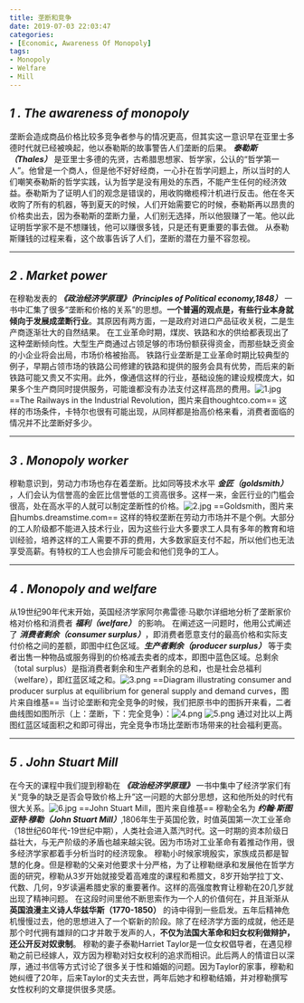 ```yaml
---
title: 垄断和竞争
date: 2019-07-03 22:03:47
categories:
- [Economic, Awareness Of Monopoly]
tags:
- Monopoly
- Welfare
- Mill
---
```

## **_1 . The awareness of monopoly_**
垄断会造成商品价格比较多竞争者参与的情况更高，但其实这一意识早在亚里士多德时代就已经被唤起，他以泰勒斯的故事警告人们垄断的后果。
**_泰勒斯（Thales）_** 是亚里士多德的先贤，古希腊思想家、哲学家，公认的“哲学第一人”。他曾是一个商人，但是他不好好经商，一心扑在哲学问题上，所以当时的人们嘲笑泰勒斯的哲学实践，认为哲学是没有用处的东西，不能产生任何的经济效益。泰勒斯为了证明人们的观念是错误的，用收购橄榄榨汁机进行反击。他在冬天收购了所有的机器，等到夏天的时候，人们开始需要它的时候，泰勒斯再以昂贵的价格卖出去，因为泰勒斯的垄断力量，人们别无选择，所以他狠赚了一笔。他以此证明哲学家不是不想赚钱，他可以赚很多钱，只是还有更重要的事去做。
从泰勒斯赚钱的过程来看，这个故事告诉了人们，垄断的潜在力量不容忽视。

<!--more-->

----
## **_2 . Market power_**	
在穆勒发表的 **_《政治经济学原理》（Principles of Political economy,1848）_** 一书中汇集了很多“垄断和价格的关系”的思想。**一个普遍的观点是，有些行业本身就倾向于发展成垄断行业**。其原因有两方面，一是政府对进口产品征收关税，二是生产商逐渐壮大的自然结果。
在工业革命时期，煤炭、铁路和水的供给都表现出了这种垄断倾向性。大型生产商通过占领足够的市场份额获得资金，而那些缺乏资金的小企业将会出局，市场价格被抬高。
铁路行业垄断是工业革命时期比较典型的例子，早期占领市场的铁路公司修建的铁路和提供的服务会具有优势，而后来的新铁路可能又贵又不实用。此外，像通信这样的行业，基础设施的建设规模庞大，如果多个生产商同时提供服务，可能谁都没有办法支付这样高昂的费用。![1.jpg](https://ali.baicizhan.com/readin/images/book_wiki/img_1559613352_139337298)
==The Railways in the Industrial Revolution，图片来自thoughtco.com==
这样的市场条件，卡特尔也很有可能出现，从同样都是抬高价格来看，消费者面临的情况并不比垄断好多少。

---
## **_3 . Monopoly worker_**
穆勒意识到，劳动力市场也存在着垄断。比如同等技术水平 **_金匠（goldsmith）_** ，人们会认为信誉高的金匠比信誉低的工资高很多。这样一来，金匠行业的门槛会很高，处在高水平的人就可以制定垄断性的价格。![2.jpg](https://ali.baicizhan.com/readin/images/book_wiki/img_1559613401_261454311)
==Goldsmith，图片来自humbs.dreamstime.com==
这样的特权垄断在劳动力市场并不是个例。大部分的工人阶级都不能进入技术行业，因为这些行业大多要求工人具有多年的教育和培训经验，培养这样的工人需要不菲的费用，大多数家庭支付不起，所以他们也无法享受高薪。有特权的工人也会排斥可能会和他们竞争的工人。

---
## **_4 . Monopoly and welfare_** 
从19世纪90年代末开始，英国经济学家阿尔弗雷德·马歇尔详细地分析了垄断家价格对价格和消费者 **_福利（welfare）_** 的影响。
在阐述这一问题时，他用公式阐述了 **_消费者剩余（consumer surplus）_**，即消费者愿意支付的最高价格和实际支付价格之间的差额，即图中红色区域。**_生产者剩余（producer surplus）_** 等于卖者出售一种物品或服务得到的价格减去卖者的成本，即图中蓝色区域。总剩余（total surplus）是指消费者剩余和生产者剩余的总和，也是社会总福利（welfare），即红蓝区域之和。![3.png](https://ali.baicizhan.com/readin/images/book_wiki/img_1559613471_46705846)
==Diagram illustrating consumer and producer surplus at equilibrium for general supply and demand curves，图片来自维基== 
当讨论垄断和完全竞争的时候，我们把原书中的图拆开来看，二者曲线图如图所示（上：垄断，下：完全竞争）：![4.png](https://ali.baicizhan.com/readin/images/book_wiki/img_1559613524_327833139)
![5.png](https://ali.baicizhan.com/readin/images/book_wiki/img_1559613613_919340581)
通过对比以上两图红蓝区域面积之和即可得出，完全竞争市场比垄断市场带来的社会福利更高。

---
## **_5 . John Stuart Mill_**
在今天的课程中我们提到穆勒在 **_《政治经济学原理》_** 一书中集中了经济学家们有关“竞争的缺乏是否会导致价格上升”这一问题的大部分思想，这和他所处的时代有很大关系。![6.jpg](https://ali.baicizhan.com/readin/images/book_wiki/img_1559613565_243138299)
==John Stuart Mill，图片来自维基==
穆勒全名为 **_约翰·斯图亚特·穆勒（John Stuart Mill）_**,1806年生于英国伦敦，时值英国第一次工业革命（18世纪60年代-19世纪中期），人类社会进入蒸汽时代。这一时期的资本阶级日益壮大，与无产阶级的矛盾也越来越尖锐。因为市场对工业革命有着推动作用，很多经济学家都着手分析当时的经济现象。
穆勒小时候家境殷实，家族成员都是智慧的化身。但是穆勒的父亲对他要求十分严格，为了让穆勒继承和发展他在哲学方面的研究，穆勒从3岁开始就接受着高难度的课程和希腊文，8岁开始学拉丁文、代数、几何，9岁读遍希腊史家的重要著作。这样的高强度教育让穆勒在20几岁就出现了精神问题。
在这段时间里他不断思索作为一个人的价值何在，并且渐渐从 **英国浪漫主义诗人华兹华斯（1770-1850）** 的诗中得到一些启发。五年后精神危机慢慢过去，他的思想进入了一个崭新的阶段。除了在经济学方面的成就，他还是那个时代拥有雄辩的口才并敢于发声的人，**不仅为法国大革命和妇女权利做辩护，还公开反对奴隶制**。
穆勒的妻子泰勒Harriet Taylor是一位女权倡导者，在遇见穆勒之前已经嫁人，双方因为穆勒对妇女权利的追求而相识。此后两人的情谊日以深厚，通过书信等方式讨论了很多关于性和婚姻的问题。因为Taylor的家事，穆勒和她纠缠了20年，后来Taylor的丈夫去世，两年后她才和穆勒结婚，并对穆勒撰写女性权利的文章提供很多灵感。